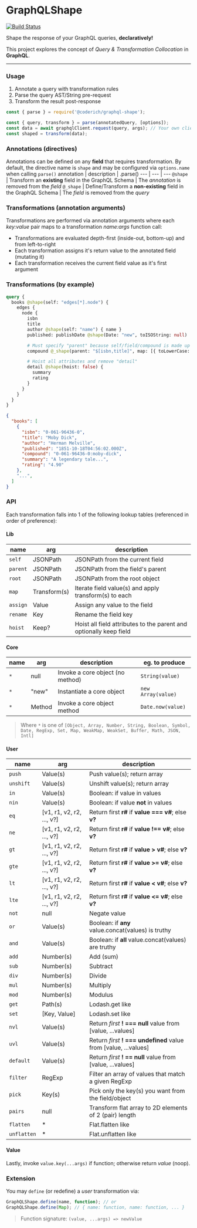 # GraphQLShape

[![Build Status](https://github.com/CoderichLLC/nodejs-graphql-shape/actions/workflows/publish.yml/badge.svg)](https://github.com/CoderichLLC/nodejs-graphql-shape/actions/workflows/publish.yml)

Shape the response of your GraphQL queries, **declaratively!**

This project explores the concept of *Query & Transformation Collocation* in **GraphQL**.

---

### Usage
1. Annotate a query with transformation rules
2. Parse the query AST/String pre-request
3. Transform the result post-response

```javascript
const { parse } = require('@coderich/graphql-shape');

const { query, transform } = parse(annotatedQuery, [options]);
const data = await graphqlClient.request(query, args); // Your own client
const shaped = transform(data);
```

### Annotations (directives)
Annotations can be defined on any **field** that requires transformation. By default, the directive name is `shape` and may be configured via `options.name` when calling `parse()`
annotation | description | .parse()
--- | --- | ---
`@shape` | Transform an **existing** field in the GraphQL Schema | The *annotation* is removed from the *field*
`@_shape` | Define/Transform a **non-existing** field in the GraphQL Schema | The *field* is removed from the *query*

### Transformations (annotation arguments)
Transformations are performed via annotation arguments where each *key:value* pair maps to a transformation *name:args* function call:
* Transformations are evaluated depth-first (inside-out, bottom-up) and from left-to-right
* Each transformation assigns it's return value to the annotated field (mutating it)
* Each transformation receives the current field value as it's first argument

### Transformations (by example)
```graphql
query {
  books @shape(self: "edges[*].node") {
    edges {
      node {
        isbn
        title
        author @shape(self: "name") { name }
        published: publishDate @shape(Date: "new", toISOString: null)

        # Must specify "parent" because self/field/compound is made up (removed from query)
        compound @_shape(parent: "$[isbn,title]", map: [{ toLowerCase: null }, { replace: [" ", "-"] }, { join: ":" }])

        # Hoist all attributes and remove "detail"
        detail @shape(hoist: false) {
          summary
          rating
        }
      }
    }
  }
}
```
```json
{
  "books": [
    {
      "isbn": "0-061-96436-0",
      "title": "Moby Dick",
      "author": "Herman Melville",
      "published": "1851-10-18T04:56:02.000Z",
      "compound": "0-061-96436-0:moby-dick",
      "summary": "A legendary tale...",
      "rating": "4.90"
    },
    "...",
  ]
}
```

### API
Each transformation falls into 1 of the following lookup tables (referenced in order of preference):

#### Lib
name | arg | description
--- | --- | ---
`self` | JSONPath | JSONPath from the current field
`parent` | JSONPath | JSONPath from the field's parent
`root` | JSONPath | JSONPath from the root object
`map` | Transform(s) | Iterate field value(s) and apply transform(s) to each
`assign` | Value | Assign any value to the field
`rename` | Key | Rename the field key
`hoist` | Keep? | Hoist all field attributes to the parent and optionally keep field

#### Core
name | arg | description | eg. to produce
--- | --- | --- | ---
`*` | null |Invoke a core object (no method) | `String(value)`
`*` | "new" | Instantiate a core object | `new Array(value)`
`*` | Method | Invoke a core object method | `Date.now(value)`
> Where `*` is one of `[Object, Array, Number, String, Boolean, Symbol, Date, RegExp, Set, Map, WeakMap, WeakSet, Buffer, Math, JSON, Intl]`

#### User
name | arg | description
--- | --- | ---
`push` | Value(s) | Push value(s); return array
`unshift` | Value(s) | Unshift value(s); return array
`in` | Value(s) | Boolean: if value in values
`nin` | Value(s) | Boolean: if value **not** in values
`eq` | [v1, r1, v2, r2, ..., v?] | Return first **r#** if **value === v#**; else **v?**
`ne` | [v1, r1, v2, r2, ..., v?] | Return first **r#** if **value !== v#**; else **v?**
`gt` | [v1, r1, v2, r2, ..., v?] | Return first **r#** if **value > v#**; else **v?**
`gte` | [v1, r1, v2, r2, ..., v?] | Return first **r#** if **value >= v#**; else **v?**
`lt` | [v1, r1, v2, r2, ..., v?] | Return first **r#** if **value < v#**; else **v?**
`lte` | [v1, r1, v2, r2, ..., v?] | Return first **r#** if **value <= v#**; else **v?**
`not` | null | Negate value
`or` | Value(s) | Boolean: if **any** value.concat(values) is truthy
`and` | Value(s) | Boolean: if **all** value.concat(values) are truthy
`add` | Number(s) | Add (sum)
`sub` | Number(s) | Subtract
`div` | Number(s) | Divide
`mul` | Number(s) | Multiply
`mod` | Number(s) | Modulus
`get` | Path(s) | Lodash.get like
`set` | [Key, Value] | Lodash.set like
`nvl` | Value(s) | Return *first* **! === null** value from [value, ...values]
`uvl` | Value(s) | Return *first* **! === undefined** value from [value, ...values]
`default` | Value(s) | Return *first* **! == null** value from [value, ...values]
`filter` | RegExp | Filter an array of values that match a given RegExp
`pick` | Key(s) | Pick only the key(s) you want from the field/object
`pairs` | null | Transform flat array to 2D elements of 2 (pair) length
`flatten` | * | Flat.flatten like
`unflatten` | * | Flat.unflatten like

#### Value
Lastly, invoke `value.key(...args)` if function; otherwise return *value* (noop).

### Extension
You may `define` (or redefine) a *user* transformation via:
```javascript
GraphQLShape.define(name, function); // or
GraphQLShape.define(Map); // { name: function, name: function, ... }
```
> Function signature: `(value, ...args) => newValue`
